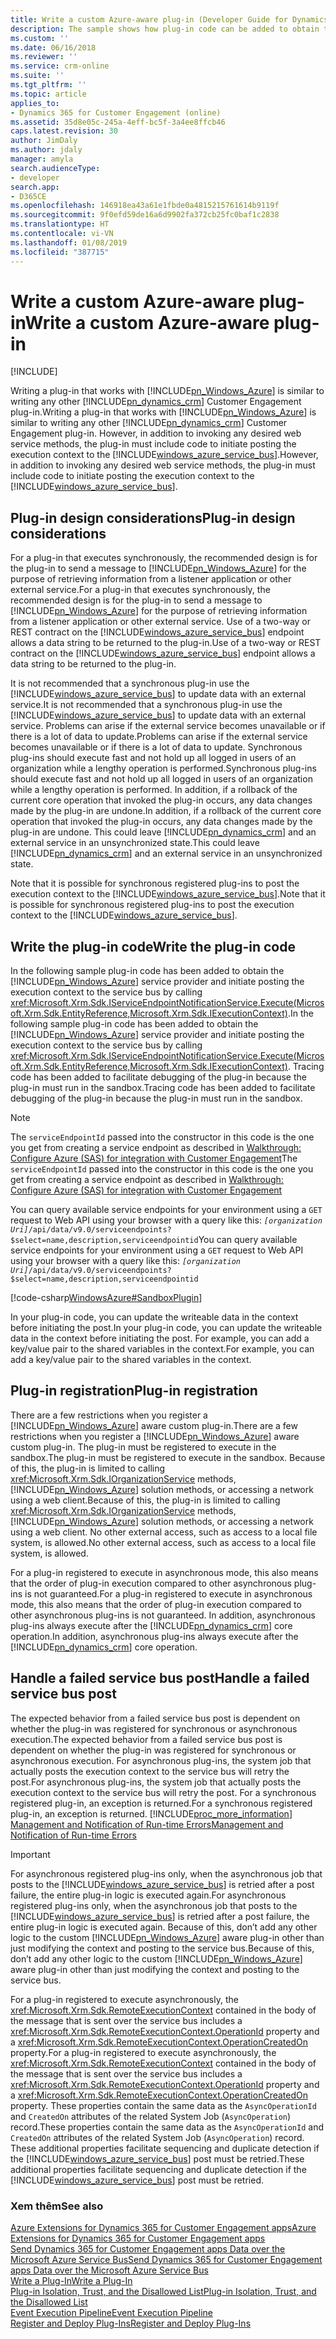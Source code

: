 ```yaml
---
title: Write a custom Azure-aware plug-in (Developer Guide for Dynamics 365 for Customer Engagement apps) | MicrosoftDocs
description: The sample shows how plug-in code can be added to obtain the Azure service provider and initiate posting the execution context to the service bus by calling IExecutionContext).
ms.custom: ''
ms.date: 06/16/2018
ms.reviewer: ''
ms.service: crm-online
ms.suite: ''
ms.tgt_pltfrm: ''
ms.topic: article
applies_to:
- Dynamics 365 for Customer Engagement (online)
ms.assetid: 35d8e05c-245a-4eff-bc5f-3a4ee8ffcb46
caps.latest.revision: 30
author: JimDaly
ms.author: jdaly
manager: amyla
search.audienceType:
- developer
search.app:
- D365CE
ms.openlocfilehash: 146918ea43a61e1fbde0a4815215761614b9119f
ms.sourcegitcommit: 9f0efd59de16a6d9902fa372cb25fc0baf1c2838
ms.translationtype: HT
ms.contentlocale: vi-VN
ms.lasthandoff: 01/08/2019
ms.locfileid: "387715"
---
```

# <a name="write-a-custom-azure-aware-plug-in"></a><span data-ttu-id="76106-103">Write a custom Azure-aware plug-in</span><span class="sxs-lookup"><span data-stu-id="76106-103">Write a custom Azure-aware plug-in</span></span>

[!INCLUDE[](../includes/cc_applies_to_update_9_0_0.md)]

<span data-ttu-id="76106-104">Writing a plug-in that works with [!INCLUDE[pn_Windows_Azure](../includes/pn-windows-azure.md)] is similar to writing any other [!INCLUDE[pn_dynamics_crm](../includes/pn-dynamics-crm.md)] Customer Engagement plug-in.</span><span class="sxs-lookup"><span data-stu-id="76106-104">Writing a plug-in that works with [!INCLUDE[pn_Windows_Azure](../includes/pn-windows-azure.md)] is similar to writing any other [!INCLUDE[pn_dynamics_crm](../includes/pn-dynamics-crm.md)] Customer Engagement plug-in.</span></span> <span data-ttu-id="76106-105">However, in addition to invoking any desired web service methods, the plug-in must include code to initiate posting the execution context to the [!INCLUDE[windows_azure_service_bus](../includes/windows-azure-service-bus.md)].</span><span class="sxs-lookup"><span data-stu-id="76106-105">However, in addition to invoking any desired web service methods, the plug-in must include code to initiate posting the execution context to the [!INCLUDE[windows_azure_service_bus](../includes/windows-azure-service-bus.md)].</span></span>  
  
<a name="bkmk_design"></a>

## <a name="plug-in-design-considerations"></a><span data-ttu-id="76106-106">Plug-in design considerations</span><span class="sxs-lookup"><span data-stu-id="76106-106">Plug-in design considerations</span></span>  
<span data-ttu-id="76106-107">For a plug-in that executes synchronously, the recommended design is for the plug-in to send a message to [!INCLUDE[pn_Windows_Azure](../includes/pn-windows-azure.md)] for the purpose of retrieving information from a listener application or other external service.</span><span class="sxs-lookup"><span data-stu-id="76106-107">For a plug-in that executes synchronously, the recommended design is for the plug-in to send a message to [!INCLUDE[pn_Windows_Azure](../includes/pn-windows-azure.md)] for the purpose of retrieving information from a listener application or other external service.</span></span> <span data-ttu-id="76106-108">Use of a two-way or REST contract on the [!INCLUDE[windows_azure_service_bus](../includes/windows-azure-service-bus.md)] endpoint allows a data string to be returned to the plug-in.</span><span class="sxs-lookup"><span data-stu-id="76106-108">Use of a two-way or REST contract on the [!INCLUDE[windows_azure_service_bus](../includes/windows-azure-service-bus.md)] endpoint allows a data string to be returned to the plug-in.</span></span>  
  
<span data-ttu-id="76106-109">It is not recommended that a synchronous plug-in use the [!INCLUDE[windows_azure_service_bus](../includes/windows-azure-service-bus.md)] to update data with an external service.</span><span class="sxs-lookup"><span data-stu-id="76106-109">It is not recommended that a synchronous plug-in use the [!INCLUDE[windows_azure_service_bus](../includes/windows-azure-service-bus.md)] to update data with an external service.</span></span> <span data-ttu-id="76106-110">Problems can arise if the external service becomes unavailable or if there is a lot of data to update.</span><span class="sxs-lookup"><span data-stu-id="76106-110">Problems can arise if the external service becomes unavailable or if there is a lot of data to update.</span></span> <span data-ttu-id="76106-111">Synchronous plug-ins should execute fast and not hold up all logged in users of an organization while a lengthy operation is performed.</span><span class="sxs-lookup"><span data-stu-id="76106-111">Synchronous plug-ins should execute fast and not hold up all logged in users of an organization while a lengthy operation is performed.</span></span> <span data-ttu-id="76106-112">In addition, if a rollback of the current core operation that invoked the plug-in occurs, any data changes made by the plug-in are undone.</span><span class="sxs-lookup"><span data-stu-id="76106-112">In addition, if a rollback of the current core operation that invoked the plug-in occurs, any data changes made by the plug-in are undone.</span></span> <span data-ttu-id="76106-113">This could leave [!INCLUDE[pn_dynamics_crm](../includes/pn-dynamics-crm.md)] and an external service in an unsynchronized state.</span><span class="sxs-lookup"><span data-stu-id="76106-113">This could leave [!INCLUDE[pn_dynamics_crm](../includes/pn-dynamics-crm.md)] and an external service in an unsynchronized state.</span></span>  
  
<span data-ttu-id="76106-114">Note that it is possible for synchronous registered plug-ins to post the execution context to the [!INCLUDE[windows_azure_service_bus](../includes/windows-azure-service-bus.md)].</span><span class="sxs-lookup"><span data-stu-id="76106-114">Note that it is possible for synchronous registered plug-ins to post the execution context to the [!INCLUDE[windows_azure_service_bus](../includes/windows-azure-service-bus.md)].</span></span>  
  
<a name="bkmk_writing"></a>
  
## <a name="write-the-plug-in-code"></a><span data-ttu-id="76106-115">Write the plug-in code</span><span class="sxs-lookup"><span data-stu-id="76106-115">Write the plug-in code</span></span> 
 
<span data-ttu-id="76106-116">In the following sample plug-in code has been added to obtain the [!INCLUDE[pn_Windows_Azure](../includes/pn-windows-azure.md)] service provider and initiate posting the execution context to the service bus by calling <xref:Microsoft.Xrm.Sdk.IServiceEndpointNotificationService.Execute(Microsoft.Xrm.Sdk.EntityReference,Microsoft.Xrm.Sdk.IExecutionContext)>.</span><span class="sxs-lookup"><span data-stu-id="76106-116">In the following sample plug-in code has been added to obtain the [!INCLUDE[pn_Windows_Azure](../includes/pn-windows-azure.md)] service provider and initiate posting the execution context to the service bus by calling <xref:Microsoft.Xrm.Sdk.IServiceEndpointNotificationService.Execute(Microsoft.Xrm.Sdk.EntityReference,Microsoft.Xrm.Sdk.IExecutionContext)>.</span></span> <span data-ttu-id="76106-117">Tracing code has been added to facilitate debugging of the plug-in because the plug-in must run in the sandbox.</span><span class="sxs-lookup"><span data-stu-id="76106-117">Tracing code has been added to facilitate debugging of the plug-in because the plug-in must run in the sandbox.</span></span>  

> [!NOTE]
> <span data-ttu-id="76106-118">The `serviceEndpointId` passed into the constructor in this code is the one you get from creating a service endpoint as described in [Walkthrough: Configure Azure (SAS) for integration with Customer Engagement](walkthrough-configure-azure-sas-integration.md)</span><span class="sxs-lookup"><span data-stu-id="76106-118">The `serviceEndpointId` passed into the constructor in this code is the one you get from creating a service endpoint as described in [Walkthrough: Configure Azure (SAS) for integration with Customer Engagement](walkthrough-configure-azure-sas-integration.md)</span></span>
>
> <span data-ttu-id="76106-119">You can query available service endpoints for your environment using a `GET` request to Web API using your browser with a query like this: *`[organization Uri]`*`/api/data/v9.0/serviceendpoints?$select=name,description,serviceendpointid`</span><span class="sxs-lookup"><span data-stu-id="76106-119">You can query available service endpoints for your environment using a `GET` request to Web API using your browser with a query like this: *`[organization Uri]`*`/api/data/v9.0/serviceendpoints?$select=name,description,serviceendpointid`</span></span>
  
[!code-csharp[WindowsAzure#SandboxPlugin](../snippets/csharp/CRMV8/windowsazure/cs/sandboxplugin.cs#sandboxplugin)]  
  
<span data-ttu-id="76106-120">In your plug-in code, you can update the writeable data in the context before initiating the post.</span><span class="sxs-lookup"><span data-stu-id="76106-120">In your plug-in code, you can update the writeable data in the context before initiating the post.</span></span> <span data-ttu-id="76106-121">For example, you can add a key/value pair to the shared variables in the context.</span><span class="sxs-lookup"><span data-stu-id="76106-121">For example, you can add a key/value pair to the shared variables in the context.</span></span>  
  
<a name="bkmk_registration"></a>

## <a name="plug-in-registration"></a><span data-ttu-id="76106-122">Plug-in registration</span><span class="sxs-lookup"><span data-stu-id="76106-122">Plug-in registration</span></span>

<span data-ttu-id="76106-123">There are a few restrictions when you register a [!INCLUDE[pn_Windows_Azure](../includes/pn-windows-azure.md)] aware custom plug-in.</span><span class="sxs-lookup"><span data-stu-id="76106-123">There are a few restrictions when you register a [!INCLUDE[pn_Windows_Azure](../includes/pn-windows-azure.md)] aware custom plug-in.</span></span> <span data-ttu-id="76106-124">The plug-in must be registered to execute in the sandbox.</span><span class="sxs-lookup"><span data-stu-id="76106-124">The plug-in must be registered to execute in the sandbox.</span></span> <span data-ttu-id="76106-125">Because of this, the plug-in is limited to calling <xref:Microsoft.Xrm.Sdk.IOrganizationService> methods, [!INCLUDE[pn_Windows_Azure](../includes/pn-windows-azure.md)] solution methods, or accessing a network using a web client.</span><span class="sxs-lookup"><span data-stu-id="76106-125">Because of this, the plug-in is limited to calling <xref:Microsoft.Xrm.Sdk.IOrganizationService> methods, [!INCLUDE[pn_Windows_Azure](../includes/pn-windows-azure.md)] solution methods, or accessing a network using a web client.</span></span> <span data-ttu-id="76106-126">No other external access, such as access to a local file system, is allowed.</span><span class="sxs-lookup"><span data-stu-id="76106-126">No other external access, such as access to a local file system, is allowed.</span></span>  
  
<span data-ttu-id="76106-127">For a plug-in registered to execute in asynchronous mode, this also means that the order of plug-in execution compared to other asynchronous plug-ins is not guaranteed.</span><span class="sxs-lookup"><span data-stu-id="76106-127">For a plug-in registered to execute in asynchronous mode, this also means that the order of plug-in execution compared to other asynchronous plug-ins is not guaranteed.</span></span> <span data-ttu-id="76106-128">In addition, asynchronous plug-ins always execute after the [!INCLUDE[pn_dynamics_crm](../includes/pn-dynamics-crm.md)] core operation.</span><span class="sxs-lookup"><span data-stu-id="76106-128">In addition, asynchronous plug-ins always execute after the [!INCLUDE[pn_dynamics_crm](../includes/pn-dynamics-crm.md)] core operation.</span></span>  
  
<a name="bkmk_failure"></a>
 
## <a name="handle-a-failed-service-bus-post"></a><span data-ttu-id="76106-129">Handle a failed service bus post</span><span class="sxs-lookup"><span data-stu-id="76106-129">Handle a failed service bus post</span></span>

<span data-ttu-id="76106-130">The expected behavior from a failed service bus post is dependent on whether the plug-in was registered for synchronous or asynchronous execution.</span><span class="sxs-lookup"><span data-stu-id="76106-130">The expected behavior from a failed service bus post is dependent on whether the plug-in was registered for synchronous or asynchronous execution.</span></span> <span data-ttu-id="76106-131">For asynchronous plug-ins, the system job that actually posts the execution context to the service bus will retry the post.</span><span class="sxs-lookup"><span data-stu-id="76106-131">For asynchronous plug-ins, the system job that actually posts the execution context to the service bus will retry the post.</span></span> <span data-ttu-id="76106-132">For a synchronous registered plug-in, an exception is returned.</span><span class="sxs-lookup"><span data-stu-id="76106-132">For a synchronous registered plug-in, an exception is returned.</span></span> [!INCLUDE[proc_more_information](../includes/proc-more-information.md)] <span data-ttu-id="76106-133">[Management and Notification of Run-time Errors](azure-integration.md#bkmk_management)</span><span class="sxs-lookup"><span data-stu-id="76106-133">[Management and Notification of Run-time Errors](azure-integration.md#bkmk_management)</span></span>  
  
> [!IMPORTANT]
>  <span data-ttu-id="76106-134">For asynchronous registered plug-ins only, when the asynchronous job that posts to the [!INCLUDE[windows_azure_service_bus](../includes/windows-azure-service-bus.md)] is retried after a post failure, the entire plug-in logic is executed again.</span><span class="sxs-lookup"><span data-stu-id="76106-134">For asynchronous registered plug-ins only, when the asynchronous job that posts to the [!INCLUDE[windows_azure_service_bus](../includes/windows-azure-service-bus.md)] is retried after a post failure, the entire plug-in logic is executed again.</span></span> <span data-ttu-id="76106-135">Because of this, don’t add any other logic to the custom [!INCLUDE[pn_Windows_Azure](../includes/pn-windows-azure.md)] aware plug-in other than just modifying the context and posting to the service bus.</span><span class="sxs-lookup"><span data-stu-id="76106-135">Because of this, don’t add any other logic to the custom [!INCLUDE[pn_Windows_Azure](../includes/pn-windows-azure.md)] aware plug-in other than just modifying the context and posting to the service bus.</span></span>  
  
<span data-ttu-id="76106-136">For a plug-in registered to execute asynchronously, the <xref:Microsoft.Xrm.Sdk.RemoteExecutionContext> contained in the body of the message that is sent over the service bus includes a <xref:Microsoft.Xrm.Sdk.RemoteExecutionContext.OperationId> property and a <xref:Microsoft.Xrm.Sdk.RemoteExecutionContext.OperationCreatedOn> property.</span><span class="sxs-lookup"><span data-stu-id="76106-136">For a plug-in registered to execute asynchronously, the <xref:Microsoft.Xrm.Sdk.RemoteExecutionContext> contained in the body of the message that is sent over the service bus includes a <xref:Microsoft.Xrm.Sdk.RemoteExecutionContext.OperationId> property and a <xref:Microsoft.Xrm.Sdk.RemoteExecutionContext.OperationCreatedOn> property.</span></span> <span data-ttu-id="76106-137">These properties contain the same data as the `AsyncOperationId` and `CreatedOn` attributes of the related System Job (`AsyncOperation`) record.</span><span class="sxs-lookup"><span data-stu-id="76106-137">These properties contain the same data as the `AsyncOperationId` and `CreatedOn` attributes of the related System Job (`AsyncOperation`) record.</span></span> <span data-ttu-id="76106-138">These additional properties facilitate sequencing and duplicate detection if the [!INCLUDE[windows_azure_service_bus](../includes/windows-azure-service-bus.md)] post must be retried.</span><span class="sxs-lookup"><span data-stu-id="76106-138">These additional properties facilitate sequencing and duplicate detection if the [!INCLUDE[windows_azure_service_bus](../includes/windows-azure-service-bus.md)] post must be retried.</span></span>  
  
### <a name="see-also"></a><span data-ttu-id="76106-139">Xem thêm</span><span class="sxs-lookup"><span data-stu-id="76106-139">See also</span></span>

[<span data-ttu-id="76106-140">Azure Extensions for Dynamics 365 for Customer Engagement apps</span><span class="sxs-lookup"><span data-stu-id="76106-140">Azure Extensions for Dynamics 365 for Customer Engagement apps</span></span>](azure-extensions.md)<br />
[<span data-ttu-id="76106-141">Send Dynamics 365 for Customer Engagement apps Data over the Microsoft Azure Service Bus</span><span class="sxs-lookup"><span data-stu-id="76106-141">Send Dynamics 365 for Customer Engagement apps Data over the Microsoft Azure Service Bus</span></span>](work-data-azure-solution.md)<br />
[<span data-ttu-id="76106-142">Write a Plug-In</span><span class="sxs-lookup"><span data-stu-id="76106-142">Write a Plug-In</span></span>](write-plugin.md)<br />
[<span data-ttu-id="76106-143">Plug-in Isolation, Trust, and the Disallowed List</span><span class="sxs-lookup"><span data-stu-id="76106-143">Plug-in Isolation, Trust, and the Disallowed List</span></span>](plugin-isolation-trusts-statistics.md)<br />
[<span data-ttu-id="76106-144">Event Execution Pipeline</span><span class="sxs-lookup"><span data-stu-id="76106-144">Event Execution Pipeline</span></span>](event-execution-pipeline.md)<br />
[<span data-ttu-id="76106-145">Register and Deploy Plug-Ins</span><span class="sxs-lookup"><span data-stu-id="76106-145">Register and Deploy Plug-Ins</span></span>](register-deploy-plugins.md)

